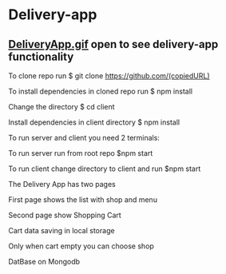 # Delivery-app

## [DeliveryApp.gif](https://github.com/VictoriaShyika/Delivery-app/blob/master/DeliveryApp.gif) open to see delivery-app functionality

To clone repo run $ git clone https://github.com/(copiedURL)

To install dependencies in cloned repo run $ npm install 

Change the directory $ cd client

Install dependencies in client directory $ npm install 

To run server and client you need 2 terminals:

To run server run from root repo $npm start

To run client change directory to client and run $npm start

The Delivery App has two pages

First page shows the list with shop and menu

Second page show Shopping Cart

Cart data saving in local storage

Only when cart empty you can choose shop

DatBase on Mongodb





